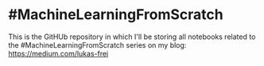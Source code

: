 # #MachineLearningFromScratch

This is the GitHUb repository in which I'll be storing all notebooks related to the #MachineLearningFromScratch series on my blog: https://medium.com/lukas-frei

